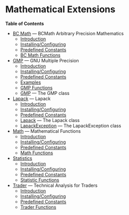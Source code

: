 Mathematical Extensions
=======================

**Table of Contents**

-   [BC Math](/book/bc.html) — BCMath Arbitrary Precision Mathematics
    -   [Introduction](/intro/bc.html)
    -   [Installing/Configuring](/bc/setup.html)
    -   [Predefined Constants](/bc/constants.html)
    -   [BC Math Functions](/ref/bc.html)
-   [GMP](/book/gmp.html) — GNU Multiple Precision
    -   [Introduction](/intro/gmp.html)
    -   [Installing/Configuring](/gmp/setup.html)
    -   [Predefined Constants](/gmp/constants.html)
    -   [Examples](/gmp/examples.html)
    -   [GMP Functions](/ref/gmp.html)
    -   [GMP](/class/gmp.html) — The GMP class
-   [Lapack](/book/lapack.html) — Lapack
    -   [Introduction](/intro/lapack.html)
    -   [Installing/Configuring](/lapack/setup.html)
    -   [Predefined Constants](/lapack/constants.html)
    -   [Lapack](/class/lapack.html) — The Lapack class
    -   [LapackException](/class/lapackexception.html) — The
        LapackException class
-   [Math](/book/math.html) — Mathematical Functions
    -   [Introduction](/intro/math.html)
    -   [Installing/Configuring](/math/setup.html)
    -   [Predefined Constants](/math/constants.html)
    -   [Math Functions](/ref/math.html)
-   [Statistics](/book/stats.html)
    -   [Introduction](/intro/stats.html)
    -   [Installing/Configuring](/stats/setup.html)
    -   [Predefined Constants](/stats/constants.html)
    -   [Statistic Functions](/ref/stats.html)
-   [Trader](/book/trader.html) — Technical Analysis for Traders
    -   [Introduction](/intro/trader.html)
    -   [Installing/Configuring](/trader/setup.html)
    -   [Predefined Constants](/trader/constants.html)
    -   [Trader Functions](/ref/trader.html)
